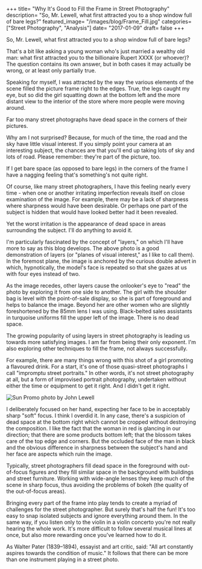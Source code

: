 +++
title= "Why It's Good to Fill the Frame in Street Photography"
description= "So, Mr. Lewell, what first attracted you to a shop window full of bare legs?"
featured_image= "/images/blog/Frame_Fill.jpg"
categories= ["Street Photography", "Analysis"]
date= "2017-01-09"
draft= false
+++

So, Mr. Lewell, what first attracted you to a shop window full of bare legs?

That's a bit like asking a young woman who's just married a wealthy old man: what first attracted you to the billionaire Rupert XXXX (or whoever)? The question contains its own answer, but in both cases it may actually be wrong, or at least only partially true.

Speaking for myself, I was attracted by the way the various elements of the scene filled the picture frame right to the edges. True, the legs caught my eye, but so did the girl squatting down at the bottom left and the more distant view to the interior of the store where more people were moving around.

Far too many street photographs have dead space in the corners of their pictures.

Why am I not surprised? Because, for much of the time, the road and the sky have little visual interest. If you simply point your camera at an interesting subject, the chances are that you'll end up taking lots of sky and lots of road. Please remember: they're part of the picture, too.

If I get bare space (as opposed to bare legs) in the corners of the frame I have a nagging feeling that's something's not quite right.

Of course, like many street photographers, I have this feeling nearly every time - when one or another irritating imperfection reveals itself on close examination of the image. For example, there may be a lack of sharpness where sharpness would have been desirable. Or perhaps one part of the subject is hidden that would have looked better had it been revealed.

Yet the worst irritation is the appearance of dead space in areas surrounding the subject. I'll do anything to avoid it.

I'm particularly fascinated by the concept of "layers," on which I'll have more to say as this blog develops. The above photo is a good demonstration of layers (or "planes of visual interest," as I like to call them). In the foremost plane, the image is anchored by the curious double advert in which, hypnotically, the model's face is repeated so that she gazes at us with four eyes instead of two.

As the image recedes, other layers cause the onlooker's eye to "read" the photo by exploring it from one side to another. The girl with the shoulder bag is level with the point-of-sale display, so she is part of foreground and helps to balance the image. Beyond her are other women who are slightly foreshortened by the 85mm lens I was using. Black-belted sales assistants in turquoise uniforms fill the upper left of the image. There is no dead space.

The growing popularity of using layers in street photography is leading us towards more satisfying images. I am far from being their only exponent. I'm also exploring other techniques to fill the frame, not always successfully.

For example, there are many things wrong with this shot of a girl promoting a flavoured drink. For a start, it's one of those quasi-street photographs I call "impromptu street portraits." In other words, it's not street photography at all, but a form of improvised portrait photography, undertaken without either the time or equipment to get it right. And I didn't get it right.

<img class="lazyload" data-src="/images/blog/Sun_Promo.jpg" alt="Sun Promo photo by John Lewell">

I deliberately focused on her hand, expecting her face to be in acceptably sharp "soft" focus. I think I overdid it. In any case, there's a suspicion of dead space at the bottom right which cannot be cropped without destroying the composition. I like the fact that the woman in red is glancing in our direction; that there are some products bottom left; that the blossom takes care of the top edge and corners. But the occluded face of the man in black and the obvious difference in sharpness between the subject's hand and her face are aspects which ruin the image.

Typically, street photographers fill dead space in the foreground with out-of-focus figures and they fill similar space in the background with buildings and street furniture. Working with wide-angle lenses they keep much of the scene in sharp focus, thus avoiding the problems of bokeh (the quality of the out-of-focus areas).

Bringing every part of the frame into play tends to create a myriad of challenges for the street photographer. But surely that's half the fun! It's too easy to snap isolated subjects and ignore everything around them. In the same way, if you listen only to the violin in a violin concerto you're not really hearing the whole work. It's more difficult to follow several musical lines at once, but also more rewarding once you've learned how to do it.

As Walter Pater (1839–1894), essayist and art critic, said: "All art constantly aspires towards the condition of music." It follows that there can be more than one instrument playing in a street photo.